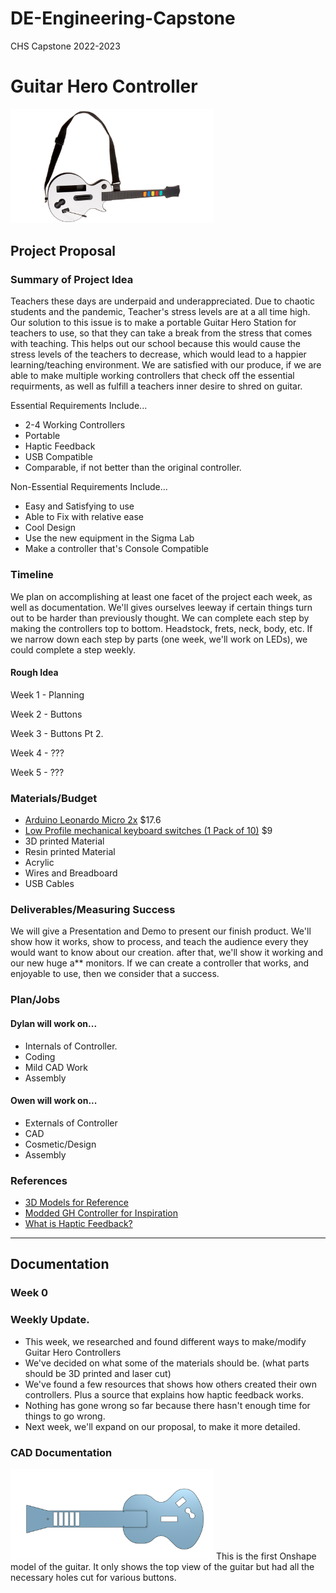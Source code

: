 # DE-Engineering-Capstone
CHS Capstone 2022-2023

# Guitar Hero Controller

<img src="GHC.png?raw=true" width="325">

## Project Proposal

### Summary of Project Idea
Teachers these days are underpaid and underappreciated. Due to chaotic students and the pandemic, Teacher's stress levels are at a all time high. 
Our solution to this issue is to make a portable Guitar Hero Station for teachers to use, so that they can take a break from the stress that comes with teaching. This helps out our school because this would cause the stress levels of the teachers to decrease, which would lead to a happier learning/teaching environment. We are satisfied with our produce, if we are able to make multiple working controllers that check off the essential requirments, as well as fulfill a teachers inner desire to shred on guitar.

Essential Requirements Include...

- 2-4 Working Controllers
- Portable
- Haptic Feedback
- USB Compatible
- Comparable, if not better than the original controller.

Non-Essential Requirements Include...

- Easy and Satisfying to use
- Able to Fix with relative ease
- Cool Design
- Use the new equipment in the Sigma Lab
- Make a controller that's Console Compatible

### Timeline
We plan on accomplishing at least one facet of the project each week, as well as documentation. We'll gives ourselves leeway if certain things turn out to be harder than previously thought. We can complete each step by making the controllers top to bottom. Headstock, frets, neck, body, etc. If we narrow down each step by parts (one week, we'll work on LEDs), we could complete a step weekly.

#### Rough Idea
Week 1 - Planning

Week 2 - Buttons

Week 3 - Buttons Pt 2.

Week 4 - ???

Week 5 - ???

### Materials/Budget

- [Arduino Leonardo Micro 2x](https://www.tinyosshop.com/index.php?route=product/product&product_id=930) $17.6
- [Low Profile mechanical keyboard switches (1 Pack of 10)](https://mechanicalkeyboards.com/shop/index.php?l=product_detail&p=6337) $9
- 3D printed Material
- Resin printed Material
- Acrylic
- Wires and Breadboard
- USB Cables
### Deliverables/Measuring Success
We will give a Presentation and Demo to present our finish product. We'll show how it works, show to process, and teach the audience every they would want to know about our creation. after that, we'll show it working and our new huge a** monitors. If we can create a controller that works, and enjoyable to use, then we consider that a success.

### Plan/Jobs

#### Dylan will work on...
- Internals of Controller.
- Coding
- Mild CAD Work
- Assembly

#### Owen will work on...
- Externals of Controller
- CAD
- Cosmetic/Design
- Assembly

### References

- [3D Models for Reference](https://www.printables.com/model/227773-les-paul-clone-hero-controller)
- [Modded GH Controller for Inspiration](https://www.youtube.com/watch?v=94CGaIXZXsg)
- [What is Haptic Feedback?](https://www.youtube.com/watch?v=cK9qsdLf58I)

_______________________________________________________________________________________________________________________________________________________________

## Documentation

### Week 0

### Weekly Update.

- This week, we researched and found different ways to make/modify Guitar Hero Controllers
- We've decided on what some of the materials should be. (what parts should be 3D printed and laser cut)
- We've found a few resources that shows how others created their own controllers. Plus a source that explains how haptic feedback works.
- Nothing has gone wrong so far because there hasn't enough time for things to go wrong.
- Next week, we'll expand on our proposal, to make it more detailed.

### CAD Documentation

<img src="CADGuitar.png?raw=true" width="325">
This is the first Onshape model of the guitar. It only shows the top view of the guitar but had all the necessary holes cut for various buttons.

